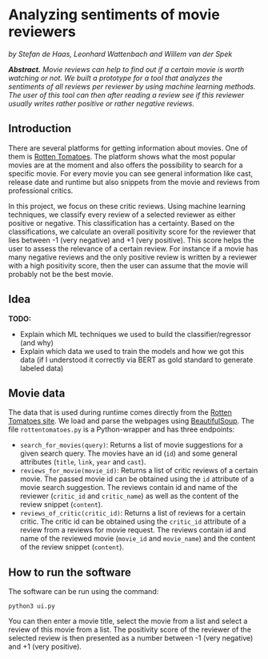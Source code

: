 # Analyzing sentiments of movie reviewers

*by Stefan de Haas, Leonhard Wattenbach and Willem van der Spek*

***Abstract.**
Movie reviews can help to find out if a certain movie is worth watching or not. We built a prototype for a tool that analyzes the sentiments of all reviews per reviewer by using machine learning methods. The user of this tool can then after reading a review see if this reviewer usually writes rather positive or rather negative reviews.*

## Introduction

There are several platforms for getting information about movies. One of them is [Rotten Tomatoes](https://rottentomatoes.com). The platform shows what the most popular movies are at the moment and also offers the possibility to search for a specific movie. For every movie you can see general information like cast, release date and runtime but also snippets from the movie and reviews from professional critics.

In this project, we focus on these critic reviews. Using machine learning techniques, we classify every review of a selected reviewer as either positive or negative. This classification has a certainty. Based on the classifications, we calculate an overall positivity score for the reviewer that lies between -1 (very negative) and +1 (very positive). This score helps the user to assess the relevance of a certain review. For instance if a movie has many negative reviews and the only positive review is written by a reviewer with a high positivity score, then the user can assume that the movie will probably not be the best movie.

## Idea
**TODO:**
- Explain which ML techniques we used to build the classifier/regressor (and why)
- Explain which data we used to train the models and how we got this data (if I understood it correctly via BERT as gold standard to generate labeled data)

## Movie data
The data that is used during runtime comes directly from the [Rotten Tomatoes site](https://rottentomatoes.com). We load and parse the webpages using [BeautifulSoup](https://pypi.org/project/beautifulsoup4/). The file `rottentomatoes.py` is a Python-wrapper and has three endpoints:

- `search_for_movies(query)`: Returns a list of movie suggestions for a given search query. The movies have an id (`id`) and some general attributes (`title`, `link`, `year` and `cast`).
- `reviews_for_movie(movie_id)`: Returns a list of critic reviews of a certain movie. The passed movie id can be obtained using the `id` attribute of a movie search suggestion. The reviews contain id and name of the reviewer (`critic_id` and `critic_name`) as well as the content of the review snippet (`content`).
- `reviews_of_critic(critic_id)`: Returns a list of reviews for a certain critic. The critic id can be obtained using the `critic_id` attribute of a review from a reviews for movie request. The reviews contain id and name of the reviewed movie (`movie_id` and `movie_name`) and the content of the review snippet (`content`).

## How to run the software
The software can be run using the command:

    python3 ui.py

You can then enter a movie title, select the movie from a list and select a review of this movie from a list. The positivity score of the reviewer of the selected review is then presented as a number between -1 (very negative) and +1 (very positive).
